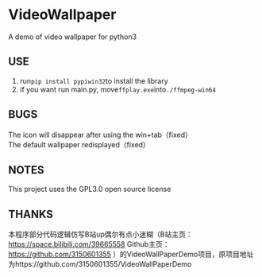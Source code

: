 # VideoWallpaper  
A demo of video wallpaper for python3  

## USE  
1. run`pip install pypiwin32`to install the library  
2. if you want run main.py, move`ffplay.exe`into`./ffmpeg-win64`  

## BUGS  
The icon will disappear after using the win+tab（fixed）  
The default wallpaper redisplayed（fixed）  

## NOTES  
This project uses the GPL3.0 open source license 

## THANKS  
本程序部分代码逻辑仿写B站up偶尔有点小迷糊（B站主页：https://space.bilibili.com/39665558 Github主页：https://github.com/3150601355 ）的VideoWallPaperDemo项目，原项目地址为https://github.com/3150601355/VideoWallPaperDemo  
